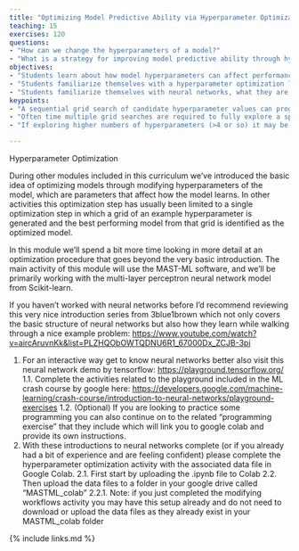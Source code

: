 ```yaml
---
title: "Optimizing Model Predictive Ability via Hyperparameter Optimization"
teaching: 15
exercises: 120
questions:
- "How can we change the hyperparameters of a model?"
- "What is a strategy for improving model predictive ability through hyperparameter optimization?"
objectives:
- "Students learn about how model hyperparameters can affect performance and are introduced to some basic ideas on how these hyperparameters can be optimized."
- "Students familiarize themselves with a hyperparameter optimization landscape and explore various methods of searching for a global minimum in model errors and avoiding getting trapped in a local minimum."
- "Students familiarize themselves with neural networks, what they are, how to use them, and how to optimize them."
keypoints:
- "A sequential grid search of candidate hyperparameter values can progressively search for the best combination of model hyperparameters"
- "Often time multiple grid searches are required to fully explore a space in sufficient detail"
- "If exploring higher numbers of hyperparameters (>4 or so) it may be better to use more sophisticated search techniques as a full grid search takes much more computational time."

---
```

Hyperparameter Optimization

During other modules included in this curriculum we’ve introduced the basic idea of optimizing models through modifying hyperparameters of the model, which are parameters that affect how the model learns. In other activities this optimization step has usually been limited to a single optimization step in which a grid of an example hyperparameter is generated and the best performing model from that grid is identified as the optimized model. 

In this module we’ll spend a bit more time looking in more detail at an optimization procedure that goes beyond the very basic introduction. The main activity of this module will use the MAST-ML software, and we’ll be primarily working with the multi-layer perceptron neural network model from Scikit-learn.

If you haven’t worked with neural networks before I’d recommend reviewing this very nice introduction series from 3blue1brown which not only covers the basic structure of neural networks but also how they learn while walking through a nice example problem:  https://www.youtube.com/watch?v=aircAruvnKk&list=PLZHQObOWTQDNU6R1_67000Dx_ZCJB-3pi  

1. For an interactive way get to know neural networks better also visit this neural network demo by tensorflow: https://playground.tensorflow.org/ 
    1.1. Complete the activities related to the playground included in the ML crash course by google here: https://developers.google.com/machine-learning/crash-course/introduction-to-neural-networks/playground-exercises
    1.2. (Optional) If you are looking to practice some programming you can also continue on to the related “programming exercise” that they include which will link you to google colab and provide its own instructions.
2. With these introductions to neural networks complete (or if you already had a bit of experience and are feeling confident) please complete the hyperparameter optimization activity with the associated data file in Google Colab.
    2.1. First start by uploading the .ipynb file to Colab
    2.2. Then upload the data files to a folder in your google drive called “MASTML_colab”
        2.2.1. Note: if you just completed the modifying workflows activity you may have this setup already and do not need to download or upload the data files as they already exist in your MASTML_colab folder



{% include links.md %}


